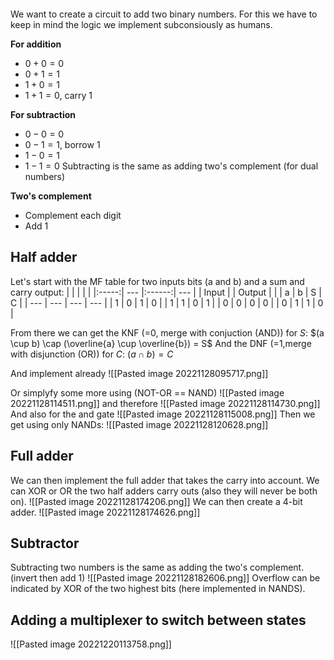 ```toc
```

We want to create a circuit to add two binary numbers. For this we have to keep in mind the logic we implement subconsiously as humans.

**For addition**
- $0+0=0$
- $0+1 = 1$
- $1+0=1$
- $1+1=0 \text{, carry }1$

**For subtraction**
- $0-0=0$
- $0-1 = 1 \text{, borrow 1}$
- $1-0=1$
- $1-1=0$
Subtracting is the same as adding two's complement (for dual numbers)

**Two's complement**
- Complement each digit 
- Add 1

## Half adder

Let's start with the MF table for two inputs bits (a and b) and a sum and carry output:
|       |     |        |     |
|:-----:| --- |:------:| --- |
| Input |     | Output |     |
| a   | b   | S   | C   |
| --- | --- | --- | --- |
| 1   | 0   | 1   | 0   |
| 1   | 1   | 0   | 1   |
| 0   | 0   | 0   | 0   |
| 0   | 1   | 1   | 0   |

From there we can get the KNF (=0, merge with conjuction (AND)) for $S$:
$(a \cup b) \cap (\overline{a} \cup \overline{b}) = S$
And the DNF (=1,merge with disjunction (OR)) for $C$:
$(a \cap b) = C$

And implement already
![[Pasted image 20221128095717.png]]

Or simplyfy some more using (NOT-OR == NAND)
![[Pasted image 20221128114511.png]]
and therefore
![[Pasted image 20221128114730.png]]
And also for the and gate
![[Pasted image 20221128115008.png]]
 Then we get using only NANDs:
 ![[Pasted image 20221128120628.png]]

## Full adder
We can then implement the full adder that takes the carry into account.
We can XOR or OR the two half adders carry outs (also they will never be both on).
![[Pasted image 20221128174206.png]]
We can then create a 4-bit adder.
![[Pasted image 20221128174626.png]]
## Subtractor
Subtracting two numbers is the same as adding the two's complement. (invert then add 1)
![[Pasted image 20221128182606.png]]
Overflow can be indicated by XOR of the two highest bits (here implemented in NANDS).

## Adding a multiplexer to switch between states

![[Pasted image 20221220113758.png]]

